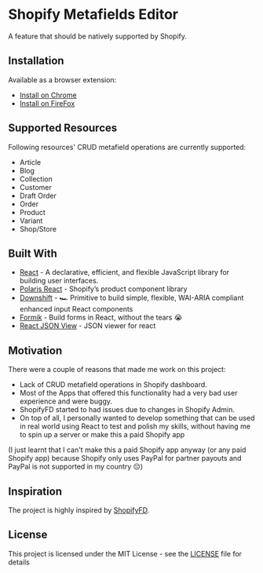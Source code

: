 # Shopify Metafields Editor
A feature that should be natively supported by Shopify.

## Installation
Available as a browser extension:
 - [Install on Chrome](https://chrome.google.com/webstore/detail/shopify-metafields-editor/albldpmnhhhcjiladaacehfabibgbllk "Chrome")
 - [Install on FireFox](https://addons.mozilla.org/en-US/firefox/addon/shopify-metafields-editor/ "FireFox")

## Supported Resources
Following resources' CRUD metafield operations are currently supported:
 - Article
 - Blog
 - Collection
 - Customer
 - Draft Order
 - Order
 - Product
 - Variant
 - Shop/Store

## Built With
 - [React](https://github.com/facebook/react "React") - A declarative, efficient, and flexible JavaScript library for building user interfaces.
 - [Polaris React](https://github.com/Shopify/polaris-react "Polaris React") - Shopify’s product component library
 - [Downshift](https://github.com/downshift-js/downshift "Downshift") - 🏎 Primitive to build simple, flexible, WAI-ARIA compliant enhanced input React components
 - [Formik](https://github.com/jaredpalmer/formik "Formik") - Build forms in React, without the tears 😭
 - [React JSON View](https://github.com/mac-s-g/react-json-view "React JSON View") - JSON viewer for react

## Motivation
There were a couple of reasons that made me work on this project:
 - Lack of CRUD metafield operations in Shopify dashboard.
 - Most of the Apps that offered this functionality had a very bad user experience and were buggy.
 - ShopifyFD started to had issues due to changes in Shopify Admin.
 - On top of all, I personally wanted to develop something that can be used in real world using React to test and polish my skills, without having me to spin up a server or make this a paid Shopify app

(I just learnt that I can't make this a paid Shopify app anyway (or any paid Shopify app) because Shopify only uses PayPal for partner payouts and PayPal is not supported in my country 😔)

## Inspiration
The project is highly inspired by [ShopifyFD](https://github.com/freakdesign/shopifyFD "Shopify FD").

## License
This project is licensed under the MIT License - see the [LICENSE](https://github.com/husseyexplores/shopify-metafields-editor/blob/master/LICENSE "License") file for details

